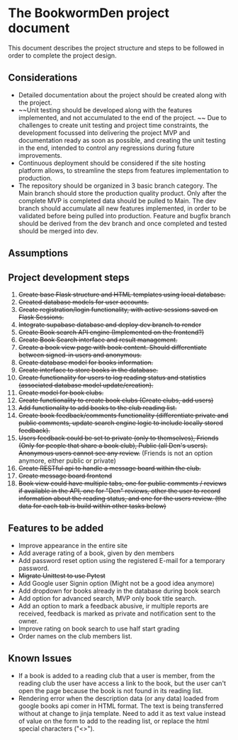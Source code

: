 # The BookwormDen project document

This document describes the project structure and steps to be followed in order to complete the project design.

## Considerations

- Detailed documentation about the project should be created along with the project.
- ~~Unit testing should be developed along with the features implemented, and not accumulated to the end of the project. ~~ Due to challenges to create unit testing and project time constraints, the development focussed into delivering the project MVP and documentation ready as soon as possible, and creating the unit testing in the end, intended to control any regressions during future improvements.
- Continuous deployment should be considered if the site hosting platform allows, to streamline the steps from features implementation to production.
- The repository should be organized in 3 basic branch category. The Main branch should store the production quality product. Only after the complete MVP is completed data should be pulled to Main. The dev branch should accumulate all new features implemented, in order to be validated before being pulled into production. Feature and bugfix branch should be derived from the dev branch and once completed and tested should be merged into dev.

## Assumptions

## Project development steps

1. ~~Create base Flask structure and HTML templates using local database.~~
1. ~~Created database models for user accounts.~~
1. ~~Create registration/login functionality, with active sessions saved on Flask Sessions.~~
1. ~~Integrate supabase database and deploy dev branch to render~~
1. ~~Create Book search API engine (Implemented on the frontend?)~~
1. ~~Create Book Search interface and result management.~~
1. ~~Create a book view page with book content. Should differentiate between signed-in users and anonymous.~~
1. ~~Create database model for books information.~~
1. ~~Create interface to store books in the database.~~
1. ~~Create functionality for users to log reading status and statistics (associated database model update/creation).~~
1. ~~Create model for book clubs.~~
1. ~~Create functionality to create book clubs (Create clubs, add users)~~
1. ~~Add functionality to add books to the club reading list.~~
1. ~~Create book feedback/comments functionality (differentiate private and public comments, update search engine logic to include locally stored feedback).~~
1. ~~Users feedback could be set to private (only to themselves), Friends (Only for people that share a book club), Public (all Den's users). Anonymous users cannot see any review.~~ (Friends is not an option anymore, either public or private)
1. ~~Create RESTful api to handle a message board within the club.~~
1. ~~Create message board frontend~~
1. ~~Book view could have multiple tabs, one for public comments / reviews if available in the API, one for "Den" reviews, other the user to record information about the reading status, and one for the users review. (the data for each tab is build within other tasks below)~~

## Features to be added

- Improve appearance in the entire site
- Add average rating of a book, given by den members
- Add password reset option using the registered E-mail for a temporary password.
- ~~Migrate Unittest to use Pytest~~
- Add Google user Signin option (Might not be a good idea anymore)
- Add dropdown for books already in the database during book search
- Add option for advanced search, MVP only book title search.
- Add an option to mark a feedback abusive, ir multiple reports are received, feedback is marked as private and notification sent to the owner.
- Improve rating on book search to use half start grading
- Order names on the club members list.


## Known Issues

- If a book is added to a reading club that a user is member, from the reading club the user have access a link to the book, but the user can't open the page because the book is not found in its reading list.
- Rendering error when the description data (or any data) loaded from google books api comer in HTML format. The text is being transferred without at change to jinja template. Need to add it as text value instead of value on the form to add to the reading list, or replace the html special characters ("<>").
